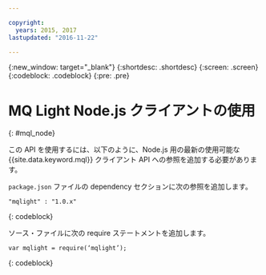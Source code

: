```yaml
---

copyright:
  years: 2015, 2017
lastupdated: "2016-11-22"

---
```


{:new_window: target="_blank"}
{:shortdesc: .shortdesc}
{:screen: .screen}
{:codeblock: .codeblock}
{:pre: .pre}

# MQ Light Node.js クライアントの使用 
{: #mql_node}


この API を使用するには、以下のように、Node.js 用の最新の使用可能な {{site.data.keyword.mql}} クライアント API への参照を追加する必要があります。

<code>package.json</code> ファイルの dependency セクションに次の参照を追加します。

<pre class="pre"><code>"mqlight" : "1.0.x"</code></pre>
{: codeblock}

ソース・ファイルに次の require ステートメントを追加します。

<pre class="pre"><code>var mqlight = require(‘mqlight’);</code></pre>
{: codeblock}

<!-- Comment from Andrew
Instructions for getting started, with links for more info
Simple send source and receive source in-line

-->


